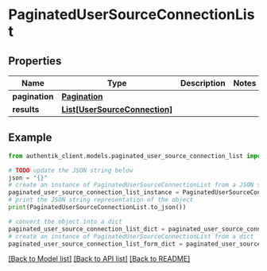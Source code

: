 # PaginatedUserSourceConnectionList


## Properties

Name | Type | Description | Notes
------------ | ------------- | ------------- | -------------
**pagination** | [**Pagination**](Pagination.md) |  | 
**results** | [**List[UserSourceConnection]**](UserSourceConnection.md) |  | 

## Example

```python
from authentik_client.models.paginated_user_source_connection_list import PaginatedUserSourceConnectionList

# TODO update the JSON string below
json = "{}"
# create an instance of PaginatedUserSourceConnectionList from a JSON string
paginated_user_source_connection_list_instance = PaginatedUserSourceConnectionList.from_json(json)
# print the JSON string representation of the object
print(PaginatedUserSourceConnectionList.to_json())

# convert the object into a dict
paginated_user_source_connection_list_dict = paginated_user_source_connection_list_instance.to_dict()
# create an instance of PaginatedUserSourceConnectionList from a dict
paginated_user_source_connection_list_form_dict = paginated_user_source_connection_list.from_dict(paginated_user_source_connection_list_dict)
```
[[Back to Model list]](../README.md#documentation-for-models) [[Back to API list]](../README.md#documentation-for-api-endpoints) [[Back to README]](../README.md)


